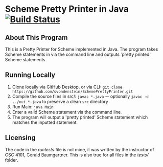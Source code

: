 Scheme Pretty Printer in Java [![Build Status](https://travis-ci.com/svondenstein/SchemePrettyPrinter.svg?branch=master)](https://travis-ci.com/svondenstein/SchemePrettyPrinter)
==================

## About This Program

This is a Pretty Printer for Scheme implemented in Java. The program takes Scheme statements in via the command line and outputs 'pretty printed' Scheme statements.

## Running Locally

1. Clone locally via GitHub Desktop, or via CLI: 
`git clone https://github.com/svondenstein/SchemePrettyPrinter.git`
2. Compile the source files in src/: `javac *.java`
  -- optionally `javac -d ../out *.java` to preserve a clean `src` directory
3. Run Main: `java Main`
4. Enter a valid Scheme statement via the command line.
5. The program will output a 'pretty printed' Scheme statement which matches the inputted statement.

## Licensing

The code in the _runtests_ file is not mine, it was written by the instructor of CSC 4101, Gerald Baumgartner. This is also true for all files in the _tests/_ folder.
